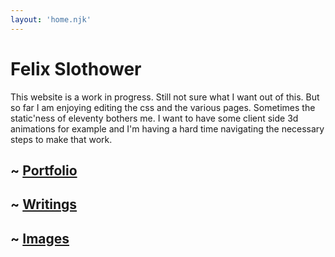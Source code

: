 ```yaml
---
layout: 'home.njk'
---
```


# Felix Slothower

This website is a work in progress. Still not sure what I want out of this. But so far I am enjoying editing the css and the various pages. Sometimes the static'ness of eleventy bothers me. I want to have some client side 3d animations for example and I'm having a hard time navigating the necessary steps to make that work.

## ~ [Portfolio](/portfolio/)
## ~ [Writings](/blog/index.html)
## ~ [Images](/images/index.html)
